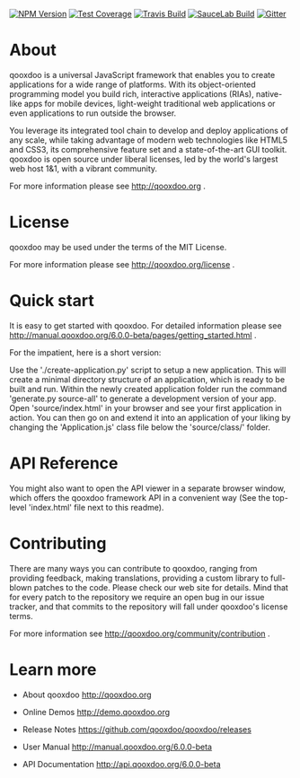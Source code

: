 [![NPM Version][npm-image]][npm-url]
[![Test Coverage][coveralls-image]][coveralls-url]
[![Travis Build][travis-image]][travis-url]
[![SauceLab Build][saucelab-image]][saucelab-url]
[![Gitter][gitter-image]][gitter-url]

About
=====

qooxdoo is a universal JavaScript framework that enables you to create 
applications for a wide range of platforms. With its object-oriented 
programming model you build rich, interactive applications (RIAs), 
native-like apps for mobile devices, light-weight traditional web 
applications or even applications to run outside the browser.

You leverage its integrated tool chain to develop and deploy 
applications of any scale, while taking advantage of modern web 
technologies like HTML5 and CSS3, its comprehensive feature set and a 
state-of-the-art GUI toolkit. qooxdoo is open source under liberal 
licenses, led by the world's largest web host 1&1, with a vibrant 
community.

For more information please see http://qooxdoo.org .


License
=======

qooxdoo may be used under the terms of the MIT License.

For more information please see http://qooxdoo.org/license .


Quick start
===========

It is easy to get started with qooxdoo. For detailed information please
see http://manual.qooxdoo.org/6.0.0-beta/pages/getting_started.html .

For the impatient, here is a short version:

Use the './create-application.py' script to setup a new application.
This will create a minimal directory structure of an application, which is ready to
be built and run. Within the newly created application folder run the command
'generate.py source-all' to generate a development version of your app.
Open 'source/index.html' in your browser and see your first application in action. You can
then go on and extend it into an application of your liking by changing the
'Application.js' class file below the 'source/class/' folder.


API Reference
==============

You might also want to open the API viewer in a separate browser window,
which offers the qooxdoo framework API in a convenient way (See the
top-level 'index.html' file next to this readme).


Contributing
=============

There are many ways you can contribute to qooxdoo, ranging from providing
feedback, making translations, providing a custom library to full-blown patches
to the code. Please check our web site for details. Mind that for every patch to
the repository we require an open bug in our issue tracker, and that commits to
the repository will fall under qooxdoo's license terms.

For more information see http://qooxdoo.org/community/contribution .


Learn more
===========

* About qooxdoo
  http://qooxdoo.org

* Online Demos
  http://demo.qooxdoo.org

* Release Notes
  https://github.com/qooxdoo/qooxdoo/releases

* User Manual
  http://manual.qooxdoo.org/6.0.0-beta

* API Documentation
  http://api.qooxdoo.org/6.0.0-beta



[npm-image]: https://img.shields.io/npm/v/qooxdoo-sdk.svg
[npm-url]: https://npmjs.org/package/qooxdoo-sdk
[travis-image]: https://travis-ci.org/qooxdoo/qooxdoo.svg?branch=master
[travis-url]: https://travis-ci.org/qooxdoo/qooxdoo
[coveralls-image]: https://coveralls.io/repos/github/qooxdoo/qooxdoo/badge.svg?branch=master 
[coveralls-url]: https://coveralls.io/github/qooxdoo/qooxdoo?branch=master
[saucelab-image]: https://saucelabs.com/buildstatus/qx-core
[saucelab-url]: https://saucelabs.com/open_sauce/user/qx-core
[gitter-image]: https://badges.gitter.im/qooxdoo/qooxdoo.svg
[gitter-url]: https://gitter.im/qooxdoo/qooxdoo?utm_source=badge&utm_medium=badge&utm_campaign=pr-badge&utm_content=badge
